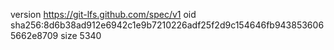 version https://git-lfs.github.com/spec/v1
oid sha256:8d6b38ad912e6942c1e9b7210226adf25f2d9c154646fb9438536065662e8709
size 5340

